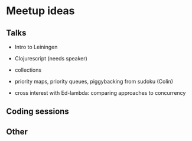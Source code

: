 # Meetup ideas

## Talks

- Intro to Leiningen

- Clojurescript (needs speaker)

- collections

- priority maps, priority queues, piggybacking from sudoku (Colin)

- cross interest with Ed-lambda: comparing approaches to concurrency 

## Coding sessions

## Other
